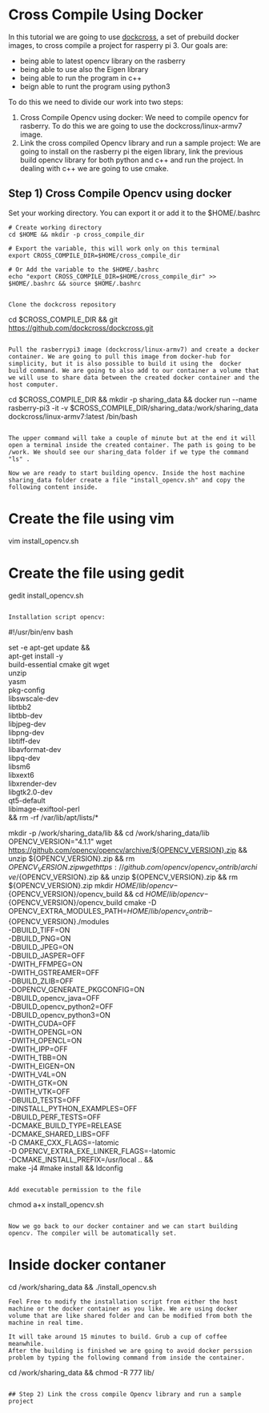 # Cross Compile Using Docker
In this tutorial we are going to use [dockcross](https://github.com/dockcross/dockcross), a set of prebuild docker images, to cross compile a project for rasperry pi 3. Our goals are:

* being able to latest opencv library on the rasberry
* being able to use also the Eigen library
* being able to run the program in c++
* beign able to runt the program using python3

To do this we need to divide our work into two steps:

1. Cross Compile Opencv using docker: We need to compile opencv for rasberry. To do this we are going to use the dockcross/linux-armv7 image.
2. Link the cross compiled Opencv library and run a sample project: We are going to install on the rasberry pi the eigen library, link the previous build opencv library for both python and c++ and run the project. In dealing with c++ we are going to use cmake.

## Step 1) Cross Compile Opencv using docker

Set your working directory. You can export it or add it to the $HOME/.bashrc
```
# Create working directory
cd $HOME && mkdir -p cross_compile_dir

# Export the variable, this will work only on this terminal
export CROSS_COMPILE_DIR=$HOME/cross_compile_dir

# Or Add the variable to the $HOME/.bashrc
echo "export CROSS_COMPILE_DIR=$HOME/cross_compile_dir" >> $HOME/.bashrc && source $HOME/.bashrc
```

```

Clone the dockcross repository
```
cd $CROSS_COMPILE_DIR && 
git https://github.com/dockcross/dockcross.git 
```

Pull the rasberrypi3 image (dockcross/linux-armv7) and create a docker container. We are going to pull this image from docker-hub for simplicity, but it is also possible to build it using the  docker build command. We are going to also add to our container a volume that we will use to share data between the created docker container and the host computer.

```
cd $CROSS_COMPILE_DIR && mkdir -p sharing_data &&
docker run --name rasberry-pi3 -it -v $CROSS_COMPILE_DIR/sharing_data:/work/sharing_data dockcross/linux-armv7:latest /bin/bash
```

The upper command will take a couple of minute but at the end it will open a terminal inside the created container. The path is going to be /work. We should see our sharing_data folder if we type the command "ls" .

Now we are ready to start building opencv. Inside the host machine sharing_data folder create a file "install_opencv.sh" and copy the following content inside.

```
# Create the file using vim
vim install_opencv.sh

# Create the file using gedit
gedit install_opencv.sh
```

Installation script opencv:
```
#!/usr/bin/env bash

set -e
apt-get update && \
    apt-get install -y \
        build-essential cmake git  wget \
        unzip \
        yasm \
        pkg-config \
        libswscale-dev \
        libtbb2 \
        libtbb-dev \
        libjpeg-dev \
        libpng-dev \
        libtiff-dev \
        libavformat-dev \
        libpq-dev \
        libsm6 \
        libxext6 \
        libxrender-dev \
        libgtk2.0-dev \
        qt5-default \
        libimage-exiftool-perl \
    && rm -rf /var/lib/apt/lists/*

mkdir -p /work/sharing_data/lib && cd /work/sharing_data/lib 
OPENCV_VERSION="4.1.1"
wget https://github.com/opencv/opencv/archive/${OPENCV_VERSION}.zip && unzip ${OPENCV_VERSION}.zip && rm ${OPENCV_VERSION}.zip  
wget https://github.com/opencv/opencv_contrib/archive/${OPENCV_VERSION}.zip  &&  unzip ${OPENCV_VERSION}.zip  && rm ${OPENCV_VERSION}.zip
mkdir $HOME/lib/opencv-${OPENCV_VERSION}/opencv_build  && cd $HOME/lib/opencv-${OPENCV_VERSION}/opencv_build
cmake  -D OPENCV_EXTRA_MODULES_PATH=$HOME/lib/opencv_contrib-${OPENCV_VERSION}./modules  \
    -DBUILD_TIFF=ON \
    -DBUILD_PNG=ON \
    -DBUILD_JPEG=ON \
    -DBUILD_JASPER=OFF \
    -DWITH_FFMPEG=ON \
    -DWITH_GSTREAMER=OFF \
    -DBUILD_ZLIB=OFF \
    -DOPENCV_GENERATE_PKGCONFIG=ON \
    -DBUILD_opencv_java=OFF \
    -DBUILD_opencv_python2=OFF \
    -DBUILD_opencv_python3=ON \
    -DWITH_CUDA=OFF \
    -DWITH_OPENGL=ON \
    -DWITH_OPENCL=ON \
    -DWITH_IPP=OFF \
    -DWITH_TBB=ON \
    -DWITH_EIGEN=ON \
    -DWITH_V4L=ON \
    -DWITH_GTK=ON  \
    -DWITH_VTK=OFF \
    -DBUILD_TESTS=OFF \
    -DINSTALL_PYTHON_EXAMPLES=OFF \
    -DBUILD_PERF_TESTS=OFF \
    -DCMAKE_BUILD_TYPE=RELEASE \
    -DCMAKE_SHARED_LIBS=OFF \
    -D CMAKE_CXX_FLAGS=-latomic \
    -D OPENCV_EXTRA_EXE_LINKER_FLAGS=-latomic \
    -DCMAKE_INSTALL_PREFIX=/usr/local   ..  && \
make -j4 
#make install  && ldconfig 
```

Add executable permission to the file
```
chmod a+x install_opencv.sh
```

Now we go back to our docker container and we can start building opencv. The compiler will be automatically set.
```
# Inside docker contaner
cd /work/sharing_data && ./install_opencv.sh
```
Feel Free to modify the installation script from either the host machine or the docker container as you like. We are using docker volume that are like shared folder and can be modified from both the machine in real time.

It will take around 15 minutes to build. Grub a cup of coffee meanwhile. 
After the building is finished we are going to avoid docker perssion problem by typing the following command from inside the container.
```
cd /work/sharing_data &&
chmod -R 777 lib/
```

## Step 2) Link the cross compile Opencv library and run a sample project
